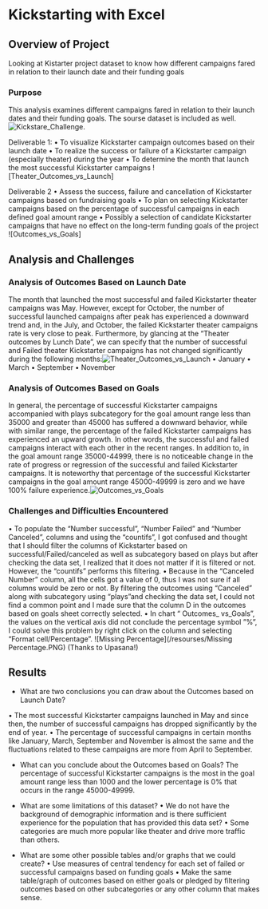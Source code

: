# Kickstarting with Excel


## Overview of Project
Looking at Kistarter project dataset to know how different campaigns fared in relation to their launch date and their funding goals


### Purpose

This analysis examines different campaigns fared in relation to their launch dates and their funding goals. 
The sourse dataset is included as well. ![Kickstare_Challenge](/Kickstarter_challenge). 

Deliverable 1: 
• To visualize Kickstarter campaign outcomes based on their launch date
• To realize the success or failure of a Kickstarter campaign (especially theater) during the year
• To determine the month that launch the most successful Kickstarter campaigns
![Theater_Outcomes_vs_Launch]

Deliverable 2
• Assess the success, failure and cancellation of Kickstarter campaigns based on fundraising goals
• To plan on selecting Kickstarter campaigns based on the percentage of successful campaigns in each defined goal amount range
• Possibly a selection of candidate Kickstarter campaigns that have no effect on the long-term  funding goals of the project
![Outcomes_vs_Goals]


## Analysis and Challenges


### Analysis of Outcomes Based on Launch Date

The month that launched the most successful and failed Kickstarter theater campaigns was May. However, except for October, the number of successful launched campaigns after peak has experienced a downward trend and, in the July, and October, the failed Kickstarter theater campaigns rate is very close to peak.
Furthermore, by glancing at the “Theater outcomes by Lunch Date”, we can specify that the number of successful and Failed theater Kickstarter campaigns has not changed significantly during the following months:![Theater_Outcomes_vs_Launch](/resourses/Theater_Outcomes_vs_Launch.PNG)
• January
• March
• September
• November


### Analysis of Outcomes Based on Goals

In general, the percentage of successful Kickstarter campaigns accompanied with plays subcategory for the goal amount range less than 35000 and greater than 45000 has suffered a downward behavior, while with similar range, the percentage of the failed Kickstarter campaigns has experienced an upward growth. In other words, the successful and failed campaigns interact with each other in the recent ranges. 
In addition to, in the goal amount range 35000-44999, there is no noticeable change in the rate of progress or regression of the successful and failed Kickstarter campaigns.
It is noteworthy that percentage of the successful Kickstarter campaigns in the goal amount range 45000-49999 is zero and we have 100% failure experience.![Outcomes_vs_Goals](/resourses/Outcomes_vs_Goals.PNG) 


### Challenges and Difficulties Encountered

• To populate the “Number successful”, “Number Failed” and “Number Canceled”, columns and using the “countifs”, I got confused and thought that I should filter the columns of Kickstarter based on successful/Failed/canceled as well as subcategory based on plays but after checking the data set, I realized that it does not matter if it is filtered or not. However, the “countifs” performs this filtering.
• Because in the “Canceled Number” column, all the cells got a value of 0, thus I was not sure if all columns would be zero or not. By filtering the outcomes using “Canceled” along with subcategory using “plays”and checking the data set, I could not find a common point and I made sure that the column D in the outcomes based on goals sheet correctly selected.
• In chart “ Outcomes_ vs_Goals”, the values on the vertical axis did not conclude the percentage symbol ”%”, I could solve this problem by right click on the column and selecting “Format cell/Percentage”. ![Missing Percentage](/resourses/Missing Percentage.PNG)  (Thanks to Upasana!)  



## Results

- What are two conclusions you can draw about the Outcomes based on Launch Date?

• The most successful Kickstarter campaigns launched in May and since then, the number of successful campaigns has dropped significantly by the end of year.
• The percentage of successful campaigns in certain months like January, March, September and November is almost the same and the fluctuations related to these campaigns are more from April to September.


- What can you conclude about the Outcomes based on Goals?
The percentage of successful Kickstarter campaigns is the most in the goal amount range less than 1000 and the lower percentage is 0% that occurs in the range 45000-49999.

- What are some limitations of this dataset?
• We do not have the background of demographic information and is there sufficient experience for the population that has provided this data set?
• Some categories are much more popular like theater and drive more traffic than others.


- What are some other possible tables and/or graphs that we could create?
• Use measures of central tendency for each set of failed or successful campaigns based on funding goals
• Make the same table/graph of outcomes based on either goals or pledged by filtering outcomes based on other subcategories or any other column that makes sense.   

